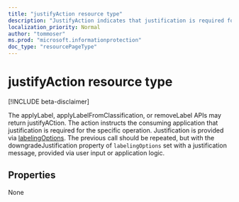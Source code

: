 ```yaml
---
title: "justifyAction resource type"
description: "JustifyAction indicates that justification is required for the specified operation."
localization_priority: Normal
author: "tommoser"
ms.prod: "microsoft.informationprotection"
doc_type: "resourcePageType"
---
```


# justifyAction resource type

[!INCLUDE beta-disclaimer]

The applyLabel, applyLabelFromClassification, or removeLabel APIs may return justifyACtion. The action instructs the consuming application that justification is required for the specific operation. Justification is provided via [labelingOptions](../resources/labelingoptions.md). The previous call should be repeated, but with the downgradeJustification property of `labelingOptions` set with a justification message, provided via user input or application logic.

## Properties

None

<!-- uuid: 16cd6b66-4b1a-43a1-adaf-3a886856ed98
2019-02-04 14:57:30 UTC -->
<!-- {
  "type": "#page.annotation",
  "description": "justifyAction resource",
  "keywords": "",
  "section": "documentation",
  "tocPath": ""
}-->